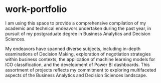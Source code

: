 # work-portfolio
I am using this space to provide a comprehensive compilation of my academic and technical endeavors undertaken during the past year, in pursuit of my postgraduate degree in Business Analytics and Decision Sciences.

My endeavors have spanned diverse subjects, including in-depth examinations of Decision Making, exploration of negotiation strategies within business contexts, the application of machine learning models for ICO classification, and the development of Power BI dashboards. This assortment of projects reflects my commitment to exploring multifaceted aspects of the Business Analytics and Decision Sciences landscape.
